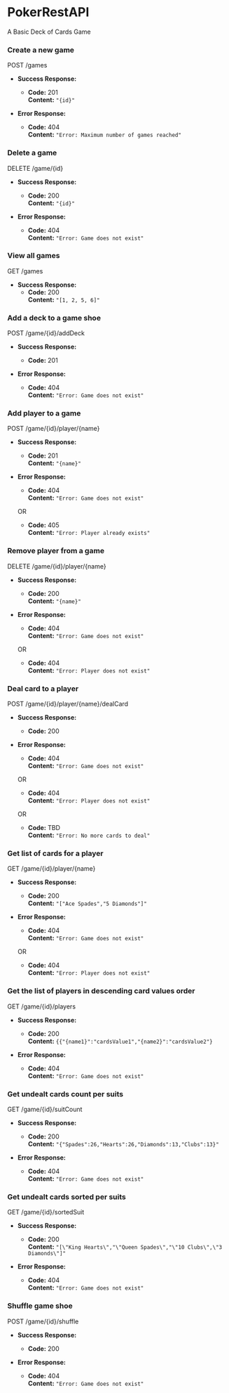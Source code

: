 # PokerRestAPI
A Basic Deck of Cards Game

### Create a new game

POST /games

* **Success Response:**
  * **Code:** 201 <br />
  **Content:** `"{id}"`

  
* **Error Response:**
  * **Code:** 404 <br />
    **Content:** `"Error: Maximum number of games reached"`
  
### Delete a game

DELETE /game/{id}

* **Success Response:**
  * **Code:** 200 <br />
  **Content:** `"{id}"`

  
* **Error Response:**
  * **Code:** 404 <br />
    **Content:** `"Error: Game does not exist"`

### View all games

GET /games

* **Success Response:**
  * **Code:** 200 <br />
  **Content:** `"[1, 2, 5, 6]"`

### Add a deck to a game shoe

POST /game/{id}/addDeck

* **Success Response:**
  * **Code:** 201 <br />

  
* **Error Response:**

  * **Code:** 404 <br />
    **Content:** `"Error: Game does not exist"`

### Add player to a game

POST /game/{id}/player/{name}

* **Success Response:**
  * **Code:** 201 <br />
    **Content:** `"{name}"`

  
* **Error Response:**

  * **Code:** 404 <br />
    **Content:** `"Error: Game does not exist"`

  OR

  * **Code:** 405 <br />
    **Content:** `"Error: Player already exists"`


### Remove player from a game

DELETE /game/{id}/player/{name}

* **Success Response:**
  * **Code:** 200 <br />
  **Content:** `"{name}"`

  
* **Error Response:**

  * **Code:** 404 <br />
    **Content:** `"Error: Game does not exist"`

  OR

  * **Code:** 404 <br />
    **Content:** `"Error: Player does not exist"`

### Deal card to a player

POST /game/{id}/player/{name}/dealCard

* **Success Response:**
  * **Code:** 200 <br />

  
* **Error Response:**

  * **Code:** 404 <br />
    **Content:** `"Error: Game does not exist"`

  OR

  * **Code:** 404 <br />
    **Content:** `"Error: Player does not exist"`
	
  OR

  * **Code:** TBD <br />
    **Content:** `"Error: No more cards to deal"`

### Get list of cards for a player

GET /game/{id}/player/{name}

* **Success Response:**
  * **Code:** 200 <br />
    **Content:** `"["Ace Spades","5 Diamonds"]"`

  
* **Error Response:**

  * **Code:** 404 <br />
    **Content:** `"Error: Game does not exist"`

  OR

  * **Code:** 404 <br />
    **Content:** `"Error: Player does not exist"`

### Get the list of players in descending card values order

GET /game/{id}/players

* **Success Response:**
  * **Code:** 200 <br />
    **Content:** `{{"{name1}":"cardsValue1","{name2}":"cardsValue2"}`

  
* **Error Response:**

  * **Code:** 404 <br />
    **Content:** `"Error: Game does not exist"`


### Get undealt cards count per suits

GET /game/{id}/suitCount

* **Success Response:**
  * **Code:** 200 <br />
    **Content:** `"{"Spades":26,"Hearts":26,"Diamonds":13,"Clubs":13}"`
  
* **Error Response:**

  * **Code:** 404 <br />
    **Content:** `"Error: Game does not exist"`

### Get undealt cards sorted per suits

GET /game/{id}/sortedSuit

* **Success Response:**
  * **Code:** 200 <br />
    **Content:** `"[\"King Hearts\","\"Queen Spades\","\"10 Clubs\",\"3 Diamonds\"]"`
  
* **Error Response:**

  * **Code:** 404 <br />
    **Content:** `"Error: Game does not exist"`

### Shuffle game shoe
POST /game/{id}/shuffle

* **Success Response:**
  * **Code:** 200 <br />
  
* **Error Response:**

  * **Code:** 404 <br />
    **Content:** `"Error: Game does not exist"`